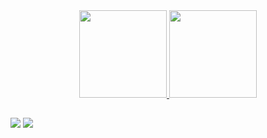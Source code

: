 
<div align="center">
 <a href="https://github.com/Dtchaves">
  <img height="140em" src="https://github-readme-stats.vercel.app/api?username=Dtchaves&show_icons=true&theme=transparent&include_all_commits=true&count_private=true"/>
  <img height="140em" src="https://github-readme-stats.vercel.app/api/top-langs/?username=Dtchaves&layout=compact&langs_count=7&theme=transparent"/>


</div>
  
  ##
 
 <a href="https://instagram.com/diogo.tuler.chaves" target="_blank"><img src="https://img.shields.io/badge/-Instagram-%23E4405F?style=for-the-badge&logo=instagram&logoColor=white" target="_blank"></a>
 <a href="https://www.linkedin.com/in/diogotulerchaves/" target="_blank"><img src="https://img.shields.io/badge/-LinkedIn-%230077B5?style=for-the-badge&logo=linkedin&logoColor=white" target="_blank"></a> 

